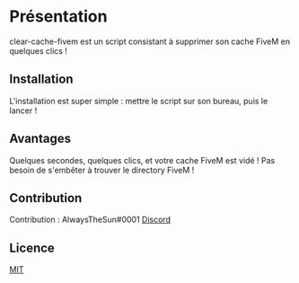 # Présentation
clear-cache-fivem est un script consistant à supprimer son cache FiveM en quelques clics !


## Installation

L'installation est super simple : mettre le script sur son bureau, puis le lancer !


## Avantages

Quelques secondes, quelques clics, et votre cache FiveM est vidé ! Pas besoin de s'embêter à trouver le directory FiveM ! 

## Contribution

Contribution : AlwaysTheSun#0001
[Discord](https://discord.gg/vR4GybS2n8)

## Licence
[MIT](https://choosealicense.com/licenses/mit/)
